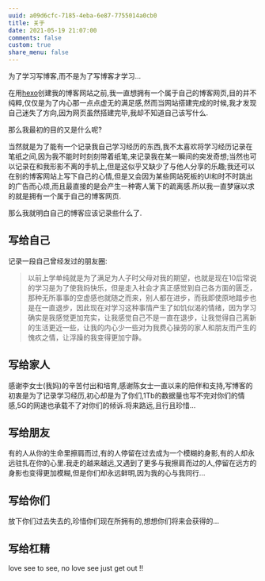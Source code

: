 ```yaml
---
uuid: a09d6cfc-7185-4eba-6e87-7755014a0cb0
title: 关于
date: 2021-05-19 21:07:00
comments: false
custom: true
share_menu: false
---
```


为了学习写博客,而不是为了写博客才学习...

在用[hexo](https://hexo.io/zh-cn/index.html)创建我的博客网站之前,我一直想拥有一个属于自己的博客网页,目的并不纯粹,仅仅是为了内心那一点点虚无的满足感,然而当网站搭建完成的时候,我才发现自己迷失了方向,因为网页虽然搭建完毕,我却不知道自己该写什么.

那么我最初的目的又是什么呢?

当然就是为了能有一个记录我自己学习经历的东西,我不太喜欢将学习经历记录在笔纸之间,因为我不能时时刻刻带着纸笔,来记录我在某一瞬间的突发奇想;当然也可以记录在和我形影不离的手机上,但是这似乎又缺少了与他人分享的乐趣;我还可以在别的博客网站上写下自己的心情,但是又会因为某些网站死板的UI和时不时跳出的广告而心烦,而且最直接的是会产生一种寄人篱下的疏离感.所以我一直梦寐以求的就是拥有一个属于自己的博客网页.

那么我就明白自己的博客应该记录些什么了.



## 写给自己

记录一段自己曾经发过的朋友圈:

> 以前上学单纯就是为了满足为人子时父母对我的期望，也就是现在10后常说的学习是为了使我妈快乐，但是走入社会才真正感觉到自己各方面的匮乏，那种无所事事的空虚感也就随之而来，别人都在进步，而我即使原地踏步也是在一直退步，因此现在对学习这种事情产生了如饥似渴的情绪，因为学习确实是我感觉更加充实，让我感觉自己不是一直在退步，让我觉得自己离新的生活更近一些，让我的内心少一些对为我费心操劳的家人和朋友而产生的愧疚之情，让浮躁的我变得更加宁静。

## 写给家人

感谢李女士(我妈)的辛苦付出和培育,感谢陈女士一直以来的陪伴和支持,写博客的初衷是为了记录学习经历,初心却是为了你们,1Tb的数据量也写不完对你们的情感,5G的网速也承载不了对你们的倾诉.将来路远,且行且珍惜...

## 写给朋友

有的人从你的生命里擦肩而过,有的人停留在过去成为一个模糊的身影,有的人却永远驻扎在你的心里.我走的越来越远,又遇到了更多与我擦肩而过的人,停留在远方的身影也变得更加模糊,但是你们却永远鲜明,因为我的心与我同行...

## 写给你们

放下你们过去失去的,珍惜你们现在所拥有的,想想你们将来会获得的...

## 写给杠精

love see to see, no love see just get out !!
